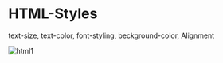 # HTML-Styles
text-size, text-color, font-styling, beckground-color, Alignment

![html1](https://user-images.githubusercontent.com/82834644/119712520-84690d80-be15-11eb-9ec4-e29e6d6be60c.PNG)
